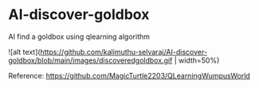 # AI-discover-goldbox

AI find a goldbox using qlearning algorithm


![alt text](https://github.com/kalimuthu-selvaraj/AI-discover-goldbox/blob/main/images/discoveredgoldbox.gif | width=50%)


Reference: https://github.com/MagicTurtle2203/QLearningWumpusWorld
